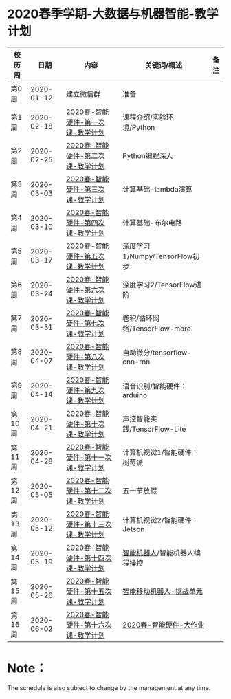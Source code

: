 # 2020春季学期-大数据与机器智能-教学计划

| 校历周 | 日期       | 内容    | 关键词/概述    | 备注 |
| ---- | -------- | -------------- | ------------ | ---- |
| 第0周  | 2020-01-12 | 建立微信群   | 准备        |      |
| 第1周  | 2020-02-18 | [2020春-智能硬件-第一次课-教学计划](../Schedule/WW1/WW1-stis-plan.md) | 课程介绍/实验环境/Python    |      |
| 第2周  | 2020-02-25 | [2020春-智能硬件-第二次课-教学计划](../Schedule/WW2/WW2-stis-plan.md) | Python编程深入   |      |
| 第3周  | 2020-03-03 | [2020春-智能硬件-第三次课-教学计划](../Schedule/WW3/WW3-stis-plan.md) | 计算基础-lambda演算    |      |
| 第4周  | 2020-03-10 | [2020春-智能硬件-第四次课-教学计划](../Schedule/WW4/WW4-stis-plan.md) | 计算基础-布尔电路  |      |
| 第5周  | 2020-03-17 | [2020春-智能硬件-第五次课-教学计划](../Schedule/WW5/WW5-stis-plan.md) | 深度学习1/Numpy/TensorFlow初步    |      |
| 第6周  | 2020-03-24 | [2020春-智能硬件-第六次课-教学计划](../Schedule/WW6/WW6-stis-plan.md) | 深度学习2/TensorFlow进阶   |      |
| 第7周  | 2020-03-31 | [2020春-智能硬件-第七次课-教学计划](../Schedule/WW7/WW7-stis-plan.md) | 卷积/循环网络/TensorFlow-more    |      |
| 第8周  | 2020-04-07 | [2020春-智能硬件-第八次课-教学计划](../Schedule/WW8/WW8-stis-plan.md) | 自动微分/tensorflow-cnn-rnn   |      |
| 第9周  | 2020-04-14 | [2020春-智能硬件-第九次课-教学计划](../Schedule/WW9/WW9-stis-plan.md) | 语音识别/智能硬件：arduino   |      |
| 第10周 | 2020-04-21 | [2020春-智能硬件-第十次课-教学计划](../Weeks/WW10/WW10-stis-plan.md)  | 声控智能实践/TensorFlow-Lite  |      |
| 第11周 | 2020-04-28 | [2020春-智能硬件-第十一次课-教学计划](../Weeks/WW11/WW11-stis-plan.md) | 计算机视觉1/智能硬件：树莓派 |      |
| 第12周 | 2020-05-05 | [2020春-智能硬件-第十二次课-教学计划](../Weeks/WW12/WW12-stis-plan.md) | 五一节放假    |      |
| 第13周 | 2020-05-12 | [2020春-智能硬件-第十三次课-教学计划](../Weeks/WW13/WW13-stis-plan.md) | 计算机视觉2/智能硬件：Jetson  |      |
| 第14周 | 2020-05-19 | [2020春-智能硬件-第十四次课-教学计划](../Weeks/WW14/WW14-stis-plan.md) | [智能机器人]()/智能机器人编程操控  |      |
| 第15周 | 2020-05-26 | [2020春-智能硬件-第十五次课-教学计划](../Weeks/WW15/WW15-stis-plan.md) |[智能移动机器人-挑战单元]() |      |
| 第16周 | 2020-06-02 | [2020春-智能硬件-第十六次课-教学计划](../Weeks/WW16/WW16-stis-plan.md) | [2020春-智能硬件-大作业]() |      |

# Note： 
The schedule is also subject to change by the management at any time.
